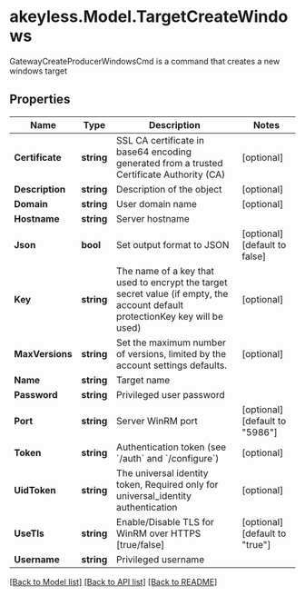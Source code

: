 # akeyless.Model.TargetCreateWindows
GatewayCreateProducerWindowsCmd is a command that creates a new windows target

## Properties

Name | Type | Description | Notes
------------ | ------------- | ------------- | -------------
**Certificate** | **string** | SSL CA certificate in base64 encoding generated from a trusted Certificate Authority (CA) | [optional] 
**Description** | **string** | Description of the object | [optional] 
**Domain** | **string** | User domain name | [optional] 
**Hostname** | **string** | Server hostname | 
**Json** | **bool** | Set output format to JSON | [optional] [default to false]
**Key** | **string** | The name of a key that used to encrypt the target secret value (if empty, the account default protectionKey key will be used) | [optional] 
**MaxVersions** | **string** | Set the maximum number of versions, limited by the account settings defaults. | [optional] 
**Name** | **string** | Target name | 
**Password** | **string** | Privileged user password | 
**Port** | **string** | Server WinRM port | [optional] [default to "5986"]
**Token** | **string** | Authentication token (see &#x60;/auth&#x60; and &#x60;/configure&#x60;) | [optional] 
**UidToken** | **string** | The universal identity token, Required only for universal_identity authentication | [optional] 
**UseTls** | **string** | Enable/Disable TLS for WinRM over HTTPS [true/false] | [optional] [default to "true"]
**Username** | **string** | Privileged username | 

[[Back to Model list]](../README.md#documentation-for-models) [[Back to API list]](../README.md#documentation-for-api-endpoints) [[Back to README]](../README.md)

